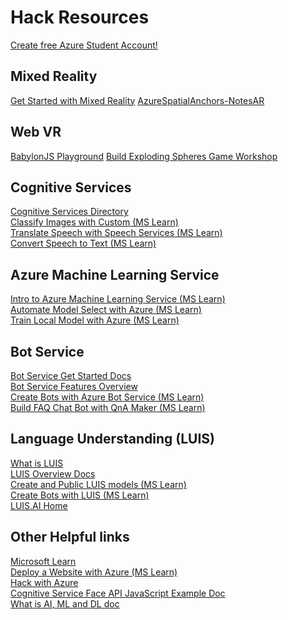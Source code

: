 # Hack Resources

[Create free Azure Student Account!](https://azure.microsoft.com/en-us/free/students/?WT.mc_id=hack-talk-cassieb)

## Mixed Reality
[Get Started with Mixed Reality](https://docs.microsoft.com/en-us/windows/mixed-reality/holograms-100/?WT.mc_id=hack-talk-cassie)
[AzureSpatialAnchors-NotesAR](https://github.com/julianparismorgan/AzureSpatialAnchors-NotesAR/?WT.mc_id=hack-talk-cassie)

## Web VR
[BabylonJS Playground](https://www.babylonjs-playground.com/)
[Build Exploding Spheres Game Workshop](https://github.com/cassieview/student-hack-resources/tree/master/SpatialWorkshops/WebVrGameTypeScript)


## Cognitive Services

[Cognitive Services Directory](https://azure.microsoft.com/en-us/services/cognitive-services/directory/?WT.mc_id=hack-talk-cassieb)
</br>
[Classify Images with Custom  (MS Learn)](https://docs.microsoft.com/en-us/learn/paths/classify-images-with-vision-services/?WT.mc_id=hack-talk-cassieb)
</br>
[Translate Speech with Speech Services (MS Learn)](https://docs.microsoft.com/en-us/learn/paths/translate-speech-with-speech-services/?WT.mc_id=hack-talk-cassieb)
</br>
[Convert Speech to Text (MS Learn)](https://docs.microsoft.com/en-us/learn/modules/convert-speech-to-text/?WT.mc_id=hack-talk-cassieb)

## Azure Machine Learning Service
[Intro to Azure Machine Learning Service (MS Learn)](https://docs.microsoft.com/en-us/learn/modules/intro-to-azure-machine-learning-service/?WT.mc_id=hack-talk-cassieb)
</br>
[Automate Model Select with Azure (MS Learn)](https://docs.microsoft.com/en-us/learn/modules/automate-model-selection-with-azure-automl/?WT.mc_id=hack-talk-cassieb)
</br>
[Train Local Model with Azure (MS Learn)](https://docs.microsoft.com/en-us/learn/modules/train-local-model-with-azure-mls/?WT.mc_id=hack-talk-cassieb)

## Bot Service
[Bot Service Get Started Docs](https://docs.microsoft.com/en-us/azure/bot-service/?WT.mc_id=hack-talk-cassieb)
</br>
[Bot Service Features Overview](https://azure.microsoft.com/en-us/services/bot-service/?WT.mc_id=hack-talk-cassieb)
</br>
[Create Bots with Azure Bot Service (MS Learn)](https://docs.microsoft.com/en-us/learn/paths/create-bots-with-the-azure-bot-service/?WT.mc_id=hack-talk-cassieb)
</br>
[Build FAQ Chat Bot with QnA Maker (MS Learn)](https://docs.microsoft.com/en-us/learn/modules/build-a-faq-chat-bot-with-qna-maker-and-azure-bot-service/?WT.mc_id=hack-talk-cassieb)

## Language Understanding (LUIS)
[What is LUIS](https://docs.microsoft.com/en-us/azure/cognitive-services/luis/what-is-luis/?WT.mc_id=hack-talk-cassieb)
</br>
[LUIS Overview Docs](https://docs.microsoft.com/en-us/azure/cognitive-services/luis/?WT.mc_id=hack-talk-cassieb)
</br>
[Create and Public LUIS models (MS Learn)](https://docs.microsoft.com/en-us/learn/modules/create-and-publish-a-luis-model/?WT.mc_id=hack-talk-cassieb)
</br>
[Create Bots with LUIS (MS Learn)](https://docs.microsoft.com/en-us/learn/paths/create-bots-with-the-azure-bot-service/?WT.mc_id=hack-talk-cassieb)
</br>
[LUIS.AI Home](https://luis.ai/home)

## Other Helpful links
[Microsoft Learn](https://docs.microsoft.com/en-us/learn/?WT.mc_id=hack-talk-cassieb)
</br>
[Deploy a Website with Azure (MS Learn)](https://docs.microsoft.com/en-us/learn/paths/deploy-a-website-with-azure-app-service/?WT.mc_id=hack-talk-cassieb)
</br>
[Hack with Azure](https://github.com/Microsoft/computerscience/blob/master/Events%20and%20Hacks/Student%20Hacks/hackwithazure.md)
</br>
[Cognitive Service Face API JavaScript Example Doc](https://docs.microsoft.com/en-us/azure/cognitive-services/face/quickstarts/javascript/?WT.mc_id=hack-talk-cassieb)
</br>
[What is AI, ML and DL doc](https://docs.microsoft.com/en-us/azure/machine-learning/service/concept-deep-learning-vs-machine-learning/?WT.mc_id=hack-talk-cassieb)
